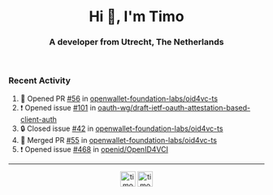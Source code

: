<h1 align="center">Hi 👋, I'm Timo</h1>
<h3 align="center">A developer from Utrecht, The Netherlands</h3>
<br/>
<!-- https://github.com/rahuldkjain/github-profile-readme-generator --!>

<!--  <p align="left"><img src="https://github-readme-stats.vercel.app/api?username=timoglastra&show_icons=true&count_private=true&" alt="timoglastra" /></p> --!>

<!--
Github language stats
<p align="left"><img src="https://github-readme-stats.vercel.app/api/top-langs/?username=timoglastra&layout=compact" alt="timoglastra" /><p>
-->

<!-- Codestats language stats -->
<!-- <p align="left"><img src="https://codestats-readme.vercel.app/api/top-langs/?username=timoglastra&layout=compact&language_count=12" alt="timoglastra" /><p>    --!>
  
<h3>Recent Activity</h3>

<!--START_SECTION:activity-->
1. 💪 Opened PR [#56](https://github.com/openwallet-foundation-labs/oid4vc-ts/pull/56) in [openwallet-foundation-labs/oid4vc-ts](https://github.com/openwallet-foundation-labs/oid4vc-ts)
2. ❗ Opened issue [#101](https://github.com/oauth-wg/draft-ietf-oauth-attestation-based-client-auth/issues/101) in [oauth-wg/draft-ietf-oauth-attestation-based-client-auth](https://github.com/oauth-wg/draft-ietf-oauth-attestation-based-client-auth)
3. 🔒 Closed issue [#42](https://github.com/openwallet-foundation-labs/oid4vc-ts/issues/42) in [openwallet-foundation-labs/oid4vc-ts](https://github.com/openwallet-foundation-labs/oid4vc-ts)
4. 🎉 Merged PR [#55](https://github.com/openwallet-foundation-labs/oid4vc-ts/pull/55) in [openwallet-foundation-labs/oid4vc-ts](https://github.com/openwallet-foundation-labs/oid4vc-ts)
5. ❗ Opened issue [#468](https://github.com/openid/OpenID4VCI/issues/468) in [openid/OpenID4VCI](https://github.com/openid/OpenID4VCI)
<!--END_SECTION:activity-->

---

<p align="center">
<a href="https://twitter.com/timoglastra" target="blank"><img align="center" src="https://cdn.jsdelivr.net/npm/simple-icons@3.0.1/icons/twitter.svg" alt="timoglastra" height="30" width="30" /></a>
<a href="https://linkedin.com/in/timoglastra" target="blank"><img align="center" src="https://cdn.jsdelivr.net/npm/simple-icons@3.0.1/icons/linkedin.svg" alt="timoglastra" height="30" width="30" /></a>
</p>



